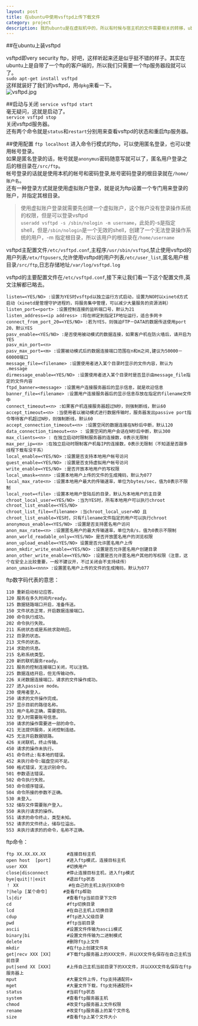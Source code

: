 ```yaml
---
layout: post
title: 在ubuntu中使用vsftpd上传下载文件 
category: project
description: 我的ubuntu是在虚拟机中的，所以有时候与宿主机的文件需要相关的转移，ubuntu的vsftpd与其他的linux发行版本似乎还是有一点点的不一样的
---
```


##在ubuntu上装vsftpd            

vsftpd即very security ftp，好吧，这样听起来还是似乎挺不错的样子。其实在ubuntu上是自带了一个ftp的客户端的，所以我们只需要一个ftp服务器段就可以了。                                
```sudo apt-get install vsftpd```                 
这样就装好了我们的vsftpd，用`dpkg`来看一下。                   
![vsftpd.jpg](../../images/vsftpd.jpg)      


##启动与关闭
```service vsftpd start```                  
毫无疑问，这就是启动了。                         
```service vsftpd stop ```                  
关闭vsftpd服务器。             
还有两个命令就是`status`和`restart`分别用来查看vsftpd的状态和重启ftp服务器。    

##使用配置
```ftp localhost``` 进入命令行模式的ftp，可以使用匿名登录，也可以使用帐号登录。                                  
如果是匿名登录的话，帐号就是`anonymus`密码随意写就可以了，匿名用户登录之后的根目录在`/src/ftp`。                                     
帐号登录的话就是使用本机的帐号和密码登录,帐号密码登录的根目录就在`/home/账户名`。                              
还有一种登录方式就是使用虚拟账户登录，就是说为ftp设置一个专门用来登录的账户，并指定其根目录。                           
>使用虚拟账户登录就需要先创建一个虚拟账户，这个账户没有登录操作系统的权限，但是可以登录vsftpd                 
>`useradd vsftpd -s /sbin/nologin -m username`，此处的-s是指定shell，但是`/sbin/nologin`是一个无效的shell，创建了一个无法登录操作系统的用户，-m 指定根目录，所以该用户的根目录在`/home/username`                                                    

vsftpd主配置文件`/etc/vsftpd.conf`,主程序`/usr/sbin/vsftpd`,禁止使用vsftpd的用户列表`/etx/ftpusers`,允许使用vsftpd的用户列表`/etc/user_list`,匿名用户根目录`/src/ftp`,日志存储地址`/var/log/vsftpd.log`

vsftpd的主要配置文件在`/etc/vsftpd.conf`,接下来让我们看一下这个配置文件,英文注解都已略去。
```
listen=<YES/NO> :设置为YES时vsftpd以独立运行方式启动，设置为NO时以xinetd方式启动（xinetd是管理守护进程的，将服务集中管理，可以减少大量服务的资源消耗）                                                                        
listen_port=<port> :设置控制连接的监听端口号，默认为21                                          
listen_address=<ip address> :将在绑定到指定IP地址运行，适合多网卡                                                   
connect_from_port_20=<YES/NO> :若为YES，则强迫FTP－DATA的数据传送使用port 20，默认YES                                 
pasv_enable=<YES/NO> :是否使用被动模式的数据连接，如果客户机在防火墙后，请开启为YES                                
pasv_min_port=<n>                                                                                       
pasv_max_port=<m> :设置被动模式后的数据连接端口范围在n和m之间,建议为50000－60000端口                                          
message_file=<filename> :设置使用者进入某个目录时显示的文件内容，默认为 .message                                    
dirmessage_enable=<YES/NO> :设置使用者进入某个目录时是否显示由message_file指定的文件内容                            
ftpd_banner=<message> :设置用户连接服务器后的显示信息，就是欢迎信息                                          
banner_file=<filename> :设置用户连接服务器后的显示信息存放在指定的filename文件中                                 
connect_timeout=<n> :如果客户机连接服务器超过N秒，则强制断线，默认60                                                       
accept_timeout=<n> :当使用者以被动模式进行数据传输时，服务器发出passive port指令等待客户机超过N秒，则强制断线，默认60             
accept_connection_timeout=<n> :设置空闲的数据连接在N秒后中断，默认120                                     
data_connection_timeout=<n> : 设置空闲的用户会话在N秒后中断，默认300                                           
max_clients=<n> : 在独立启动时限制服务器的连接数，0表示无限制                                              
max_per_ip=<n> :在独立启动时限制客户机每IP的连接数，0表示无限制（不知道是否跟多线程下载有没干系）                                
local_enable=<YES/NO> :设置是否支持本地用户帐号访问                                            
guest_enable=<YES/NO> :设置是否支持虚拟用户帐号访问                                           
write_enable=<YES/NO> :是否开放本地用户的写权限                                            
local_umask=<nnn> :设置本地用户上传的文件的生成掩码，默认为077                                     
local_max_rate<n> :设置本地用户最大的传输速率，单位为bytes/sec，值为0表示不限制                          
local_root=<file> :设置本地用户登陆后的目录，默认为本地用户的主目录                                         
chroot_local_user=<YES/NO> :当为YES时，所有本地用户可以执行chroot                                   
chroot_list_enable=<YES/NO>                                                                                              
chroot_list_file=<filename> :当chroot_local_user=NO 且 chroot_list_enable=YES时，只有filename文件指定的用户可以执行chroot              
anonymous_enable=<YES/NO> :设置是否支持匿名用户访问                                   
anon_max_rate=<n> :设置匿名用户的最大传输速率，单位为B/s，值为0表示不限制                              
anon_world_readable_only=<YES/NO> 是否开放匿名用户的浏览权限                                   
anon_upload_enable=<YES/NO> 设置是否允许匿名用户上传                                   
anon_mkdir_write_enable=<YES/NO> :设置是否允许匿名用户创建目录                               
anon_other_write_enable=<YES/NO> :设置是否允许匿名用户其他的写权限（注意，这个在安全上比较重要，一般不建议开，不过关闭会不支持续传）      
anon_umask=<nnn> :设置匿名用户上传的文件的生成掩码，默认为077                                    
```


ftp数字码代表的意思：
```
110 重新启动标记应答。                                  
120 服务在多久时间内ready。                            
125 数据链路端口开启，准备传送。                                  
150 文件状态正常，开启数据连接端口。                              
200 命令执行成功。                                    
202 命令执行失败。                                    
211 系统状态或是系统求助响应。                                  
212 目录的状态。                                                
213 文件的状态。                                          
214 求助的讯息。                                             
215 名称系统类型。                                       
220 新的联机服务ready。                                            
221 服务的控制连接端口关闭，可以注销。                                 
225 数据连结开启，但无传输动作。                                       
226 关闭数据连接端口，请求的文件操作成功。                                              
227 进入passive mode。                                               
230 使用者登入。                                              
250 请求的文件操作完成。                                           
257 显示目前的路径名称。                                    
331 用户名称正确，需要密码。                                           
332 登入时需要账号信息。                                     
350 请求的操作需要进一部的命令。                                    
421 无法提供服务，关闭控制连结。                                   
425 无法开启数据链路。                                  
426 关闭联机，终止传输。                                   
450 请求的操作未执行。                                    
451 命令终止:有本地的错误。                                     
452 未执行命令:磁盘空间不足。                                
500 格式错误，无法识别命令。
501 参数语法错误。
502 命令执行失败。
503 命令顺序错误。
504 命令所接的参数不正确。
530 未登入。                              
532 储存文件需要账户登入。                                          
550 未执行请求的操作。                                      
551 请求的命令终止，类型未知。                                        
552 请求的文件终止，储存位溢出。                                            
553 未执行请求的的命令，名称不正确。                                           
```          


ftp命令：
```
ftp XX.XX.XX.XX        #连接目标主机
open host  [port]      #进入ftp模式，连接目标主机
user XXX		       #切换用户
close|disconnect       #停止连接目标主机，进入ftp模式
bye|quit|!|exit        #退出ftp状态
！ XX			       #在自己的主机上执行XX命令
?|help [某个命令]	   #查看ftp帮助
ls|dir			       #查看ftp当前目录下文件
cd				       #ftp切换目录
lcd				       #在自己主机上切换目录
cdup			       #ftp进入父级目录
pwd				       #ftp当前目录
ascii			       #设置文件传输为ascii模式
binary|bi		       #设置文件传输为二进制模式
delete			       #删除ftp上文件
mkdir			       #在ftp上创建文件夹
get|recv XXX [XX]      #下载ftp服务器上的XXX文件，并以XX文件名保存在自己主机当前目录
put|send XX [XXX]      #上传自己主机当前目录下的XX文件，并以XXX文件名保存在ftp服务器上
mput                   #大量文件上传，ftp支持通配符×
mget			       #大量文件下载，ftp支持通配符×
status			       #当前ftp状态
system			       #查看ftp服务器主机
chmod				   #改变ftp服务器上文件权限
rename                 #改变ftp服务器上的某个文件名
size				   #查看ftp上某个文件大小
```
